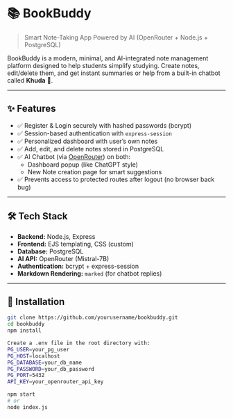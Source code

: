 # 📚 BookBuddy

> Smart Note-Taking App Powered by AI (OpenRouter + Node.js + PostgreSQL)

BookBuddy is a modern, minimal, and AI-integrated note management platform designed to help students simplify studying. Create notes, edit/delete them, and get instant summaries or help from a built-in chatbot called **Khuda** 🤖.

---

## ✨ Features

- ✅ Register & Login securely with hashed passwords (bcrypt)
- ✅ Session-based authentication with `express-session`
- ✅ Personalized dashboard with user’s own notes
- ✅ Add, edit, and delete notes stored in PostgreSQL
- ✅ AI Chatbot (via [OpenRouter](https://openrouter.ai)) on both:
  - Dashboard popup (like ChatGPT style)
  - New Note creation page for smart suggestions
- ✅ Prevents access to protected routes after logout (no browser back bug)

---

## 🛠 Tech Stack

- **Backend:** Node.js, Express
- **Frontend:** EJS templating, CSS (custom)
- **Database:** PostgreSQL
- **AI API:** OpenRouter (Mistral-7B)
- **Authentication:** bcrypt + express-session
- **Markdown Rendering:** `marked` (for chatbot replies)

---

## 🧪 Installation

```bash
git clone https://github.com/yourusername/bookbuddy.git
cd bookbuddy
npm install

Create a .env file in the root directory with:
PG_USER=your_pg_user
PG_HOST=localhost
PG_DATABASE=your_db_name
PG_PASSWORD=your_db_password
PG_PORT=5432
API_KEY=your_openrouter_api_key

npm start
# or
node index.js


